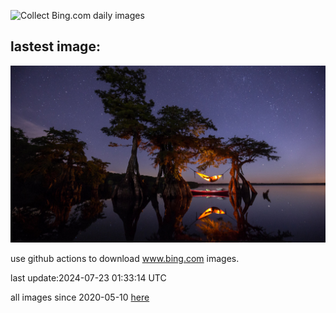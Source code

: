 ![Collect Bing.com daily images](https://github.com/counter2015/bing-daily-images/workflows/Collect%20Bing.com%20daily%20images/badge.svg)
## lastest image:
![](images/HammockCamping.jpg)

use github actions to download www.bing.com images.

last update:2024-07-23 01:33:14 UTC

all images since 2020-05-10 [here](https://github.com/counter2015/bing-daily-images/tree/master/images) 
